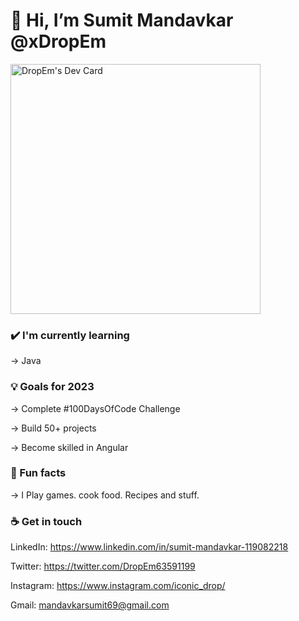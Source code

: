# 👋 Hi, I’m Sumit Mandavkar @xDropEm

<a href="https://app.daily.dev/DropEm"><img src="https://api.daily.dev/devcards/2ee1524af5b0499e86bafcaf27182cd9.png?r=fc7" width="400" alt="DropEm's Dev Card"/></a>

### ✔️ I'm currently learning

  -> Java


### 💡 Goals for 2023

  -> Complete #100DaysOfCode Challenge

  -> Build 50+ projects

  -> Become skilled in Angular

### 🌴 Fun facts

  -> I Play games. cook food. Recipes and stuff.


### ☕ Get in touch

 LinkedIn: https://www.linkedin.com/in/sumit-mandavkar-119082218

 Twitter: https://twitter.com/DropEm63591199

 Instagram: https://www.instagram.com/iconic_drop/

 Gmail: mandavkarsumit69@gmail.com

<!---
Drop-Em/Drop-Em is a ✨ special ✨ repository because its `README.md` (this file) appears on your GitHub profile.
You can click the Preview link to take a look at your changes.
--->
